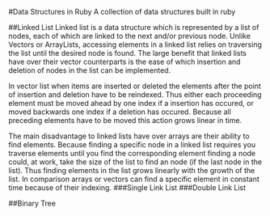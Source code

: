 #Data Structures in Ruby
A collection of data structures built in ruby

##Linked List
Linked list is a data structure which is represented by a list of nodes, each of which are linked to the next and/or previous node. Unlike Vectors or ArrayLists, accessing elements in a linked list relies on traversing the list until the desired node is found. The large benefit that linked lists have over their vector counterparts is the ease of which insertion and deletion of nodes in the list can be implemented.

In  vector list when items are inserted or deleted the elements after the point of insertion and deletion have to be reindexed. Thus either each proceeding element must be moved ahead by one index if a insertion has occured, or moved backwards one index if a deletion has occured. Because all preceding elements have to be moved this action grows linear in time.

The main disadvantage to linked lists have over arrays are their ability to find elements. Because finding a specific node in a linked list requires you traverse elements until you find the corresponding element finding a node could, at work, take the size of the list to find an node (if the last node in the list). Thus finding elements in the list grows linearly with the growth of the list. In comparison arrays or vectors can find a specific element in constant time because of their indexing. 
###Single Link List
###Double Link List

##Binary Tree
